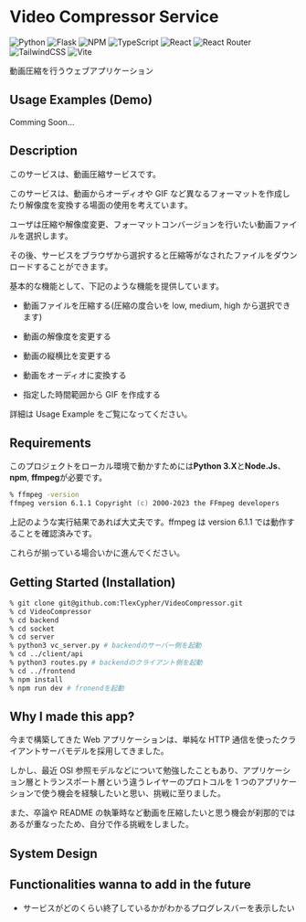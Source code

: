 # Video Compressor Service

![Python](https://img.shields.io/badge/python-3670A0?style=for-the-badge&logo=python&logoColor=ffdd54)
![Flask](https://img.shields.io/badge/flask-%23000.svg?style=for-the-badge&logo=flask&logoColor=white)
![NPM](https://img.shields.io/badge/NPM-%23CB3837.svg?style=for-the-badge&logo=npm&logoColor=white)
![TypeScript](https://img.shields.io/badge/typescript-%23007ACC.svg?style=for-the-badge&logo=typescript&logoColor=white)
![React](https://img.shields.io/badge/react-%2320232a.svg?style=for-the-badge&logo=react&logoColor=%2361DAFB)
![React Router](https://img.shields.io/badge/React_Router-CA4245?style=for-the-badge&logo=react-router&logoColor=white)
![TailwindCSS](https://img.shields.io/badge/tailwindcss-%2338B2AC.svg?style=for-the-badge&logo=tailwind-css&logoColor=white)
![Vite](https://img.shields.io/badge/vite-%23646CFF.svg?style=for-the-badge&logo=vite&logoColor=white)

動画圧縮を行うウェブアプリケーション

## Usage Examples (Demo)

Comming Soon...

## Description

このサービスは、動画圧縮サービスです。

このサービスは、動画からオーディオや GIF など異なるフォーマットを作成したり解像度を変換する場面の使用を考えています。

ユーザは圧縮や解像度変更、フォーマットコンバージョンを行いたい動画ファイルを選択します。

その後、サービスをブラウザから選択すると圧縮等がなされたファイルをダウンロードすることができます。

基本的な機能として、下記のような機能を提供しています。

- 動画ファイルを圧縮する(圧縮の度合いを low, medium, high から選択できます)

- 動画の解像度を変更する

- 動画の縦横比を変更する

- 動画をオーディオに変換する

- 指定した時間範囲から GIF を作成する

詳細は Usage Example をご覧になってください。

## Requirements

このプロジェクトをローカル環境で動かすためには**Python 3.X**と**Node.Js**、**npm**, **ffmpeg**が必要です。

```zsh
% ffmpeg -version
ffmpeg version 6.1.1 Copyright (c) 2000-2023 the FFmpeg developers
```

上記のような実行結果であれば大丈夫です。ffmpeg は version 6.1.1 では動作することを確認済みです。

これらが揃っている場合いかに進んでください。

## Getting Started (Installation)

```zsh
% git clone git@github.com:TlexCypher/VideoCompressor.git
% cd VideoCompressor
% cd backend
% cd socket
% cd server
% python3 vc_server.py # backendのサーバー側を起動
% cd ../client/api
% python3 routes.py # backendのクライアント側を起動
% cd ../frontend
% npm install
% npm run dev # fronendを起動
```

## Why I made this app?

今まで構築してきた Web アプリケーションは、単純な HTTP 通信を使ったクライアントサーバモデルを採用してきました。

しかし、最近 OSI 参照モデルなどについて勉強したこともあり、アプリケーション層とトランスポート層という違うレイヤーのプロトコルを 1 つのアプリケーションで使う機会を経験したいと思い、挑戦に至りました。

また、卒論や README の執筆時など動画を圧縮したいと思う機会が刹那的ではあるが重なったため、自分で作る挑戦をしました。

## System Design

## Functionalities wanna to add in the future

- サービスがどのくらい終了しているかがわかるプログレスバーを表示したい
